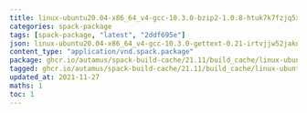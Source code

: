 ```yaml
---
title: linux-ubuntu20.04-x86_64_v4-gcc-10.3.0-bzip2-1.0.8-htuk7k7fzjq5xqdaa4ikc54y7yh5jiym.spack:latest
categories: spack-package
tags: [spack-package, "latest", "2ddf695e"]
json: linux-ubuntu20.04-x86_64_v4-gcc-10.3.0-gettext-0.21-irtvjjw52jakniq5buaby7ktnpwsmqfu.spec.json
content_type: "application/vnd.spack.package"
package: ghcr.io/autamus/spack-build-cache/21.11/build_cache/linux-ubuntu20.04-x86_64_v4-gcc-10.3.0-bzip2-1.0.8-htuk7k7fzjq5xqdaa4ikc54y7yh5jiym.spack:latest
tagged: ghcr.io/autamus/spack-build-cache/21.11/build_cache/linux-ubuntu20.04-x86_64_v4-gcc-10.3.0-bzip2-1.0.8-htuk7k7fzjq5xqdaa4ikc54y7yh5jiym.spack:2ddf695e
updated_at: 2021-11-27
maths: 1
toc: 1
---
```

